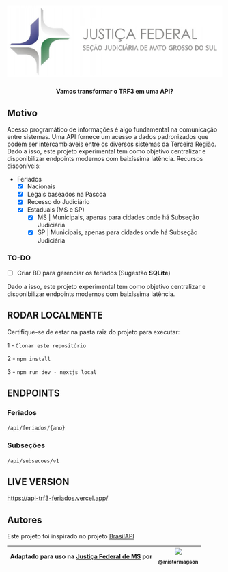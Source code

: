 <h1 align="center"><img src="./public/images/logo-sjms-lateral.jpg"></h1>

<div align="center">
  <p>
    <strong>Vamos transformar o TRF3 em uma API?</strong>
  </p>

</div>

## Motivo
Acesso programático de informações é algo fundamental na comunicação  entre sistemas.
Uma API fornece um acesso a dados padronizados          que podem ser intercambiaveis entre os diversos sistemas da Terceira Região.
Dado a isso, este projeto experimental tem como objetivo centralizar e disponibilizar endpoints modernos com baixíssima latência.
Recursos disponíveis:
- Feriados
  - [x] Nacionais
  - [x] Legais baseados na Páscoa
  - [x] Recesso do Judiciário
  - [x] Estaduais (MS e SP)
    - [x] MS | Municipais, apenas para cidades onde há Subseção Judiciária
    - [x] SP | Municipais, apenas para cidades onde há Subseção Judiciária

### TO-DO
  - [ ] Criar BD para gerenciar os feriados (Sugestão __SQLite__)

Dado a isso, este projeto experimental tem como objetivo centralizar e disponibilizar endpoints modernos com baixíssima latência.

## RODAR LOCALMENTE

Certifique-se de estar na pasta raiz do projeto para executar:

1 - `Clonar este repositório`

2 - `npm install`

3 - `npm run dev - nextjs local`

## ENDPOINTS

### Feriados
`/api/feriados/{ano}`

### Subseções
`/api/subsecoes/v1`

## LIVE VERSION
https://api-trf3-feriados.vercel.app/

## Autores
Este projeto foi inspirado  no projeto [BrasilAPI](https://github.com/BrasilAPI/BrasilAPI)

| Adaptado para uso na [Justiça Federal de MS](https://www.jfms.jus.br) por |  [<img src="https://github.com/mistermagson.png?size=115" width=115><br><sub>@mistermagson</sub>](https://github.com/mistermagson) |
| :---: |:----------------------------------------------------------------------------------------------------------------------------------:|

